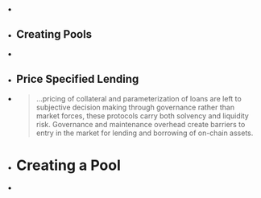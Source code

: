 -
- ## Creating Pools
-
- Price Specified Lending
	-
- > …pricing of collateral and parameterization of loans are left to subjective decision making through governance rather than market forces, these protocols carry both solvency and liquidity risk. Governance and maintenance overhead create barriers to entry in the market for lending and borrowing of on-chain assets.
- # Creating a Pool
-